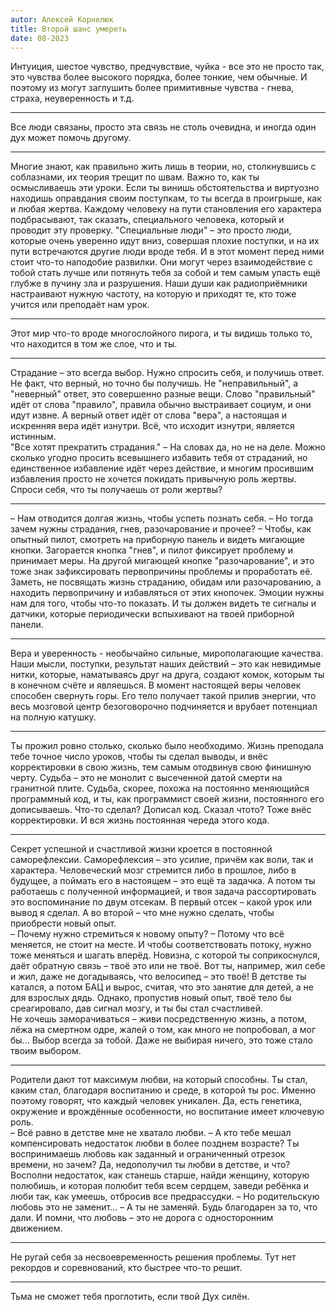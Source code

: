```yaml
---
autor: Алексей Корнелюк
title: Второй шанс умереть
date: 08-2023
---
```

Интуиция, шестое чувство, предчувствие, чуйка - все это не просто так, это чувства более высокого порядка, более тонкие, чем обычные. И поэтому из могут заглушить более примитивные чувства - гнева, страха, неуверенность и т.д.

---

Все люди связаны, просто эта связь не столь очевидна, и иногда один дух может помочь другому.

---

Многие знают, как правильно жить лишь в теории, но, столкнувшись с соблазнами, их теория трещит по швам. Важно то, как ты осмысливаешь эти уроки. Если ты винишь обстоятельства и виртуозно находишь оправдания своим поступкам, то ты всегда в проигрыше, как и любая жертва. Каждому человеку на пути становления его характера подбрасывают, так сказать, специального человека, который и проводит эту проверку. "Специальные люди" – это просто люди, которые очень уверенно идут вниз, совершая плохие поступки, и на их пути встречаются другие люди вроде тебя. И в этот момент перед ними стоит что-то наподобие развилки. Они могут через взаимодействие с тобой стать лучше или потянуть тебя за собой и тем самым упасть ещё глубже в пучину зла и разрушения. Наши души как радиоприёмники настраивают нужную частоту, на которую и приходят те, кто тоже учится или преподаёт нам урок.

---

Этот мир что-то вроде многослойного пирога, и ты видишь только то, что находится в том же слое, что и ты.

---

Страдание – это всегда выбор. Нужно спросить себя, и получишь ответ. Не факт, что верный, но точно бы получишь. Не "неправильный", а "неверный" ответ, это совершенно разные вещи. Слово "правильный" идёт от слова "правило", правила обычно выстраивает социум, и они идут извне. А верный ответ идёт от слова "вера", а настоящая и искренняя вера идёт изнутри. Всё, что исходит изнутри, является истинным.  
"Все хотят прекратить страдания." – На словах да, но не на деле. Можно сколько угодно просить всевышнего избавить тебя от страданий, но единственное избавление идёт через действие, и многим просившим избавления просто не хочется покидать привычную роль жертвы. Спроси себя, что ты получаешь от роли жертвы?

---

– Нам отводится долгая жизнь, чтобы успеть познать себя. 
– Но тогда зачем нужны страдания, гнев, разочарование и прочее?
– Чтобы, как опытный пилот, смотреть на приборную панель и видеть мигающие кнопки. Загорается кнопка "гнев", и пилот фиксирует проблему и принимает меры. На другой мигающей кнопке "разочарование", и это тоже знак зафиксировать первопричины проблемы и проработать её. Заметь, не посвящать жизнь страданию, обидам или разочарованию, а находить первопричину и избавляться от этих кнопочек. Эмоции нужны нам для того, чтобы что-то показать. И ты должен видеть те сигналы и датчики, которые периодически вспыхивают на твоей приборной панели.

---

Вера и уверенность - необычайно сильные, мирополагающие качества. Наши мысли, поступки, результат наших действий – это как невидимые нитки, которые, наматываясь друг на друга, создают комок, которым ты в конечном счёте и являешься. В момент настоящей веры человек способен свернуть горы. Его тело получает такой прилив энергии, что весь мозговой центр безоговорочно подчиняется и врубает потенциал на полную катушку.

---

Ты прожил ровно столько, сколько было необходимо. Жизнь преподала тебе точное число уроков, чтобы ты сделал выводы, и внёс корректировки в свою жизнь, тем самым отодвинув свою финишную черту. Судьба – это не монолит с высеченной датой смерти на гранитной плите. Судьба, скорее, похожа на постоянно меняющийся программный код, и ты, как программист своей жизни, постоянного его дописываешь. Что-то сделал? Дописал код. Сказал чтото? Тоже внёс корректировки. И вся жизнь постоянная череда этого кода.

---

Секрет успешной и счастливой жизни кроется в постоянной саморефлексии. Саморефлексия – это усилие, причём как воли, так и характера. Человеческий мозг стремится либо в прошлое, либо в будущее, а поймать его в настоящем – это ещё та задачка. А потом ты работаешь с полученной информацией, и твоя задача рассортировать это воспоминание по двум отсекам. В первый отсек – какой урок или вывод я сделал. А во второй – что мне нужно сделать, чтобы приобрести новый опыт.  
– Почему нужно стремиться к новому опыту?
– Потому что всё меняется, не стоит на месте. И чтобы соответствовать потоку, нужно тоже меняться и шагать вперёд. Новизна, с которой ты соприкоснулся, даёт обратную связь – твоё это или не твоё. Вот ты, например, жил себе и жил, даже не догадываясь, что велосипед – это твоё! В детстве ты катался, а потом БАЦ и вырос, считая, что это занятие для детей, а не для взрослых дядь. Однако, пропустив новый опыт, твоё тело бы среагировало, дав сигнал мозгу, и ты бы стал счастливей.  
Не хочешь заморачиваться – живи посредственную жизнь, а потом, лёжа на смертном одре, жалей о том, как много не попробовал, а мог бы... Выбор всегда за тобой. Даже не выбирая ничего, это тоже стало твоим выбором.

---

Родители дают тот максимум любви, на который способны. Ты стал, каким стал, благодаря воспитанию и среде, в которой ты рос. Именно поэтому говорят, что каждый человек уникален. Да, есть генетика, окружение и врождённые особенности, но воспитание имеет ключевую роль.  
– Всё равно в детстве мне не хватало любви.
– А кто тебе мешал компенсировать недостаток любви в более позднем возрасте? Ты воспринимаешь любовь как заданный и ограниченный отрезок времени, но зачем? Да, недополучил ты любви в детстве, и что? Восполни недостаток, как станешь старше, найди женщину, которую полюбишь, и которая полюбит тебя всем сердцем, заведи ребёнка и люби так, как умеешь, отбросив все предрассудки.
– Но родительскую любовь это не заменит...
– А ты не заменяй. Будь благодарен за то, что дали. И помни, что любовь – это не дорога с односторонним движением.

---

Не ругай себя за несвоевременность решения проблемы. Тут нет рекордов и соревнований, кто быстрее что-то решит.

---

Тьма не сможет тебя проглотить, если твой Дух силён.